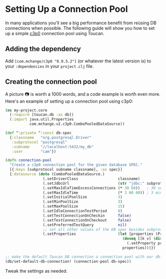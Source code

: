 # Setting Up a Connection Pool

In many applications you'll see a big performance benefit from reüsing DB connections when possible. The following guide will
show you how to set up a simple [c3p0](http://www.mchange.com/projects/c3p0/) connection pool using Toucan.

## Adding the dependency

Add `[com.mchange/c3p0 "0.9.5.2"]` (or whatever the latest version is) to your `:dependencies` in your `project.clj` file.

## Creating the connection pool

A picture :camera: is worth a 1000 words, and a code example is worth even more. Here's an example of setting up a
connection pool using c3p0:

```clojure
(ns my-project.core
  (:require [toucan.db :as db])
  (:import java.util.Properties
           com.mchange.v2.c3p0.ComboPooledDataSource))

(def ^:private ^:const db-spec
  {:classname   "org.postgresql.Driver"
   :subprotocol "postgresql"
   :subname     "//localhost:5432/my_db"
   :user        "cam"})

(defn connection-pool
  "Create a c3p0 connection pool for the given database SPEC."
  [{:keys [subprotocol subname classname], :as spec}]
  {:datasource (doto (ComboPooledDataSource.)
                 (.setDriverClass                  classname)
                 (.setJdbcUrl                      (str "jdbc:" subprotocol ":" subname))
                 (.setMaxIdleTimeExcessConnections (* 30 60))   ; 30 seconds
                 (.setMaxIdleTime                  (* 3 60 60)) ; 3 minutes
                 (.setInitialPoolSize              3)
                 (.setMinPoolSize                  3)
                 (.setMaxPoolSize                  15)
                 (.setIdleConnectionTestPeriod     0)
                 (.setTestConnectionOnCheckin      false)
                 (.setTestConnectionOnCheckout     false)
                 (.setPreferredTestQuery           nil)
                 ;; set all other values of the DB spec besides subprotocol, subname, and classname as properties of the connection pool
                 (.setProperties                   (let [properties (Properties.)]
                                                     (doseq [[k v] (dissoc spec :classname :subprotocol :subname)]
                                                       (.setProperty properties (name k) (str v)))
                                                     properties)))})

;; make the default Toucan DB connection a connection pool with our db-spec
(db/set-default-db-connection! (connection-pool db-spec))
```

Tweak the settings as needed.
